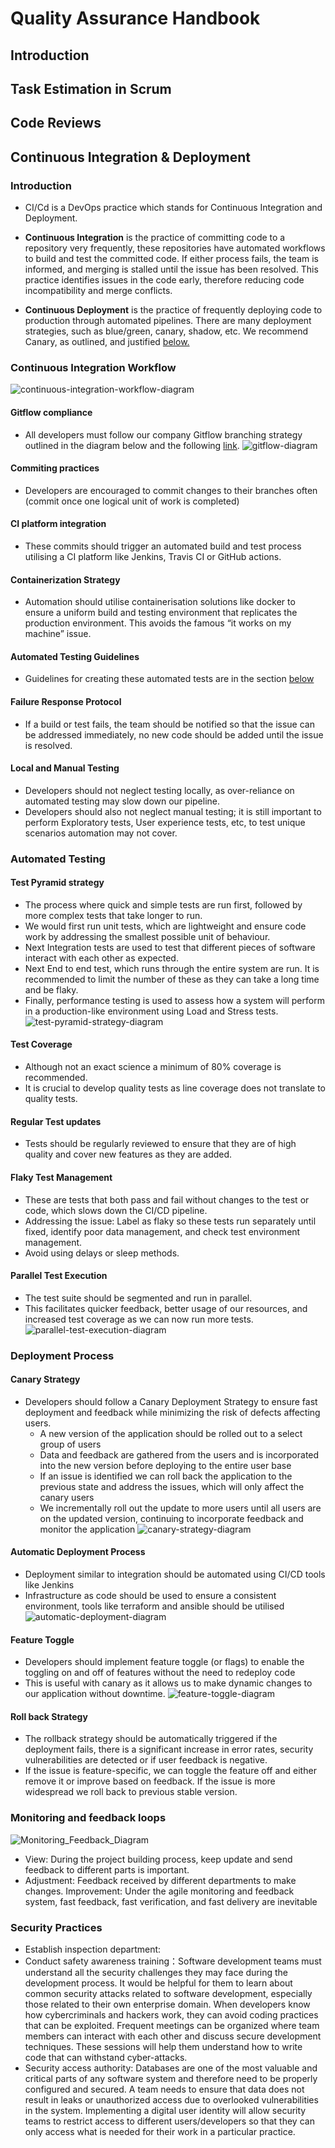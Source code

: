 ﻿# Quality Assurance Handbook

## Introduction

## Task Estimation in Scrum

## Code Reviews

## Continuous Integration & Deployment

### Introduction
- CI/Cd is a DevOps practice which stands for Continuous Integration and Deployment. 

- **Continuous Integration** is the practice of committing code to a repository very frequently, these repositories have automated workflows to build and test the committed code. If either process fails, the team is informed, and merging is stalled until the issue has been resolved. This practice identifies issues in the code early, therefore reducing code incompatibility and merge conflicts.

- **Continuous Deployment** is the practice of frequently deploying code to production through automated pipelines. There are many deployment strategies, such as blue/green, canary, shadow, etc. We recommend Canary, as outlined, and justified [below.](#canary-strategy)


### Continuous Integration Workflow
![continuous-integration-workflow-diagram](/Image_Folder/continuous-integration-workflow-diagram.png)
#### Gitflow compliance
-	All developers must follow our company Gitflow branching strategy outlined in the diagram below and the following [link](https://www.atlassian.com/git/tutorials/comparing-workflows/gitflow-workflow).
![gitflow-diagram](/Image_Folder/git-flow-diagram.png)
#### Commiting practices
-	Developers are encouraged to commit changes to their branches often (commit once one logical unit of work is completed)
#### CI platform integration
-	These commits should trigger an automated build and test process utilising a CI platform like Jenkins, Travis CI or GitHub actions.
#### Containerization Strategy
-	Automation should utilise containerisation solutions like docker to ensure a uniform build and testing environment that replicates the production environment. This avoids the famous “it works on my machine” issue.
#### Automated Testing Guidelines
-	Guidelines for creating these automated tests are in the section [below](#automated-testing)
#### Failure Response Protocol
-	If a build or test fails, the team should be notified so that the issue can be addressed immediately, no new code should be added until the issue is resolved.
#### Local and Manual Testing
-	Developers should not neglect testing locally, as over-reliance on automated testing may slow down our pipeline.
-	Developers should also not neglect manual testing; it is still important to perform Exploratory tests, User experience tests, etc, to test unique scenarios automation may not cover. 


### Automated Testing 

#### Test Pyramid strategy 

- The process where quick and simple tests are run first, followed by more complex tests that take longer to run. 
- We would first run unit tests, which are lightweight and ensure code work by addressing the smallest possible unit of behaviour. 
- Next Integration tests are used to test that different pieces of software interact with each other as expected.
- Next End to end test, which runs through the entire system are run. It is recommended to limit the number of these as they can take a long time and be flaky.
- Finally, performance testing is used to assess how a system will perform in a production-like environment using Load and Stress tests.
![test-pyramid-strategy-diagram](/Image_Folder/test-pyramid-strategy-diagram.png)

#### Test Coverage
- Although not an exact science a minimum of 80% coverage is recommended.
- It is crucial to develop quality tests as line coverage does not translate to quality tests.
	
#### Regular Test updates
- Tests should be regularly reviewed to ensure that they are of high quality and cover new features as they are added.

#### Flaky Test Management
- These are tests that both pass and fail without changes to the test or code, which slows down the CI/CD pipeline.
- Addressing the issue: Label as flaky so these tests run separately until fixed, identify poor data management, and check test environment management.
- Avoid using delays or sleep methods.

#### Parallel Test Execution 
- The test suite should be segmented and run in parallel. 
- This facilitates quicker feedback, better usage of our resources, and increased test coverage as we can now run more tests.
![parallel-test-execution-diagram](/Image_Folder/parallel-test-execution-diagram.png)

### Deployment Process 

#### Canary Strategy
- Developers should follow a Canary Deployment Strategy to ensure fast deployment and feedback while minimizing the risk of defects affecting users.
	- A new version of the application should be rolled out to a select group of users 
	- Data and feedback are gathered from the users and is incorporated into the new version before deploying to the entire user base
	- If an issue is identified we can roll back the application to the previous state and address the issues, which will only affect the canary users
	- We incrementally roll out the update to more users until all users are on the updated version, continuing to incorporate feedback and monitor the application 
    ![canary-strategy-diagram](/Image_Folder/canary-strategy-diagram.png)

#### Automatic Deployment Process
- Deployment similar to integration should be automated using CI/CD tools like Jenkins 
- Infrastructure as code should be used to ensure a consistent environment, tools like terraform and ansible should be utilised 
![automatic-deployment-diagram](/Image_Folder/automatic-deployment-diagram.png)

#### Feature Toggle
- Developers should implement feature toggle (or flags) to enable the toggling on and off of features without the need to redeploy code
- This is useful with canary as it allows us to make dynamic changes to our application without downtime.
![feature-toggle-diagram](/Image_Folder/feature-toggle-diagram.png)
#### Roll back Strategy
- The rollback strategy should be automatically triggered if the deployment fails, there is a significant increase in error rates, security vulnerabilities are detected or if user feedback is negative. 
- If the issue is feature-specific, we can toggle the feature off and either remove it or improve based on feedback. If the issue is more widespread we roll back to previous stable version. 

### Monitoring and feedback loops
![Monitoring_Feedback_Diagram](/Image_Folder/Monitoring_Feeback_Diagram.png)
* View: During the project building process, keep update and send feedback to different parts is important. 
* Adjustment: Feedback received by different departments to make changes. Improvement: Under the agile monitoring and feedback system, fast feedback, fast verification, and fast delivery are inevitable

### Security Practices 
- Establish inspection department: 
- Conduct safety awareness training：Software development teams must understand all the security challenges they may face during the development process. It would be helpful for them to learn about common security attacks related to software development, especially those related to their own enterprise domain. When developers know how cybercriminals and hackers work, they can avoid coding practices that can be exploited. Frequent meetings can be organized where team members can interact with each other and discuss secure development techniques. These sessions will help them understand how to write code that can withstand cyber-attacks.
- Security access authority: Databases are one of the most valuable and critical parts of any software system and therefore need to be properly configured and secured. A team needs to ensure that data does not result in leaks or unauthorized access due to overlooked vulnerabilities in the system. Implementing a digital user identity will allow security teams to restrict access to different users/developers so that they can only access what is needed for their work in a particular practice.


